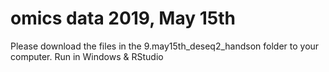# omics data 2019, May 15th

Please download the files in the 9.may15th_deseq2_handson folder to your computer. Run in Windows & RStudio
